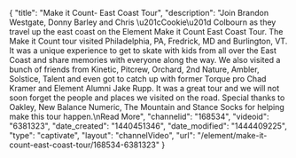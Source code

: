 {
    "title": "Make it Count- East Coast Tour",
    "description": "Join Brandon Westgate, Donny Barley and Chris \u201cCookie\u201d Colbourn as they travel up the east coast on the Element Make it Count East Coast Tour. The Make it Count tour visited Philadelphia, PA, Fredrick, MD and Burlington, VT. It was a unique experience to get to skate with kids from all over the East Coast and share memories with everyone along the way. We also visited a bunch of friends from Kinetic, Pitcrew, Orchard, 2nd Nature, Ambler, Solstice, Talent and even got to catch up with former Torque pro Chad Kramer and Element Alumni Jake Rupp. It was a great tour and we will not soon forget the people and places we visited on the road. Special thanks to Oakley, New Balance Numeric, The Mountain and Stance Socks for helping make this tour happen.\nRead More",
    "channelid": "168534",
    "videoid": "6381323",
    "date_created": "1440451346",
    "date_modified": "1444409225",
    "type": "captivate",
    "layout": "channelVideo",
    "url": "\/element\/make-it-count-east-coast-tour\/168534-6381323"
}